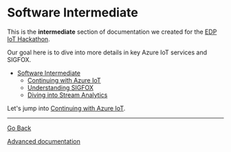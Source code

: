 # Software Intermediate

This is the **intermediate** section of documentation we created for the [EDP IoT Hackathon](http://edpiothackathon.edp.pt).

Our goal here is to dive into more details in key Azure IoT services and SIGFOX. 

- [Software Intermediate](software-intermediate.md)
  * [Continuing with Azure IoT](software-intermediate-azureiot.md)
  * [Understanding SIGFOX](software-intermediate-sigfox.md)
  * [Diving into Stream Analytics](software-intermediate-asa.md)



Let's jump into [Continuing with Azure IoT](software-intermediate-azureiot.md). 

---

[Go Back](/Documentation/readme.md)

[Advanced documentation](software-advanced.md)





